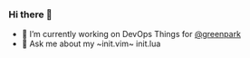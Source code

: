 ### Hi there 👋
- 🔭 I’m currently working on DevOps Things for [@greenpark](https://github.com/greenpark)
- 💬 Ask me about my ~init.vim~ init.lua
<!--
**jacobfoard/jacobfoard** is a ✨ _special_ ✨ repository because its `README.md` (this file) appears on your GitHub profile.

Here are some ideas to get you started:

- 🌱 I’m currently learning ...
- 👯 I’m looking to collaborate on ...
- 🤔 I’m looking for help with ...

- 📫 How to reach me: ...
- 😄 Pronouns: ...
- ⚡ Fun fact: ...
-->
